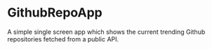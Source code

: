 # GithubRepoApp
A simple single screen app which shows the current trending Github repositories fetched from a public API.

